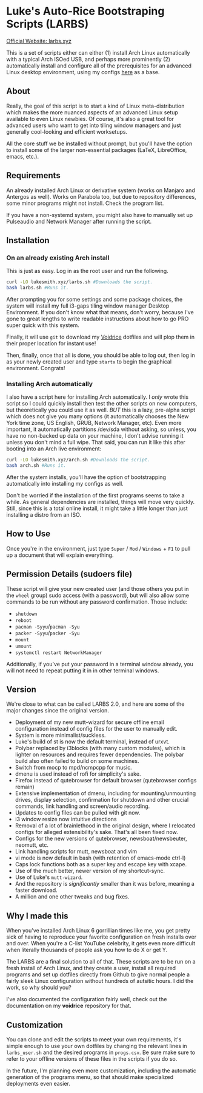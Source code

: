 # Luke's Auto-Rice Bootstraping Scripts (LARBS)

[Official Website: larbs.xyz](http://larbs.xyz)

This is a set of scripts either can either (1) install Arch Linux automatically
with a typical Arch ISOed USB, and perhaps more prominently (2) automatically
install and configure all of the prerequisites for an advanced Linux desktop
environment, using my configs [here](https://github.com/LukeSmithxyz/voidrice)
as a base.


## About

Really, the goal of this script is to start a kind of Linux meta-distribution
which makes the more nuanced aspects of an advanced Linux setup available to
even Linux newbies. Of course, it's also a great tool for advanced users who
want to get into tiling window managers and just generally cool-looking and
efficient worksetups.

All the core stuff we be installed without prompt, but you'll have the option
to install some of the larger non-essential packages (LaTeX, LibreOffice,
emacs, etc.).

## Requirements

An already installed Arch Linux or derivative system (works on Manjaro and Antergos as well). Works on Parabola too, but due to repository differences, some minor programs might not install. Check the program list.

If you have a non-systemd system, you might also have to manually set up Pulseaudio and Network Manager after running the script.

## Installation

### On an already existing Arch install

This is just as easy. Log in as the root user and run the following.

```sh
curl -LO lukesmith.xyz/larbs.sh #Downloads the script.
bash larbs.sh #Runs it.
```

After prompting you for some settings and some package choices, the system will
install my full i3-gaps tiling window manager Desktop Environment. If you don't
know what that means, don't worry, because I've gone to great lengths to write
readable instructions about how to go PRO super quick with this system.

Finally, it will use `git` to download my
[Voidrice](https://github.com/lukesmithxyz/voidrice)
dotfiles and will plop them in their proper location for instant use!

Then, finally, once that all is done, you should be able to log out, then log in
as your newly created user and type `startx` to begin the graphical environment.
Congrats!

### Installing Arch automatically

I also have a script here for installing Arch automatically. I *only* wrote this
script so I could quickly install then test the other scripts on new computers,
but theoretically you could use it as well. *BUT* this is a lazy, pre-alpha
script which does not give you many options (it automatically chooses the New
York time zone, US English, GRUB, Network Manager, etc). Even more important, it
automatically partitions /dev/sda without asking, so unless, you have no
non-backed up data on your machine, I don't advise running it unless you don't
mind a full wipe. That said, you can run it like this after booting into an Arch
live environment:

```sh
curl -LO lukesmith.xyz/arch.sh #Downloads the script.
bash arch.sh #Runs it.
```

After the system installs, you'll have the option of bootstrapping automatically
into installing my configs as well.

Don't be worried if the installation of the first programs seems to take a while. As general dependencies are installed, things will move very quickly. Still, since this is a total online install, it might take a little longer than just installing a distro from an ISO.

## How to Use

Once you're in the environment, just type `Super` / `Mod` / `Windows` + `F1` to
pull up a document that will explain everything.


## Permission Details (sudoers file)

These script will give your new created user (and those others you put in the
`wheel` group) sudo access (with a password), but will also allow some commands
to be run without any password confirmation. Those include:

+ `shutdown`
+ `reboot`
+ `pacman -Syyu`/`pacman -Syu`
+ `packer -Syyu`/`packer -Syu`
+ `mount`
+ `umount`
+ `systemctl restart NetworkManager`

Additionally, if you've put your password in a terminal window already, you will
not need to repeat putting it in in other terminal windows.


## Version

We're close to what can be called LARBS 2.0, and here are some of the major changes since the original version.


- Deployment of my new mutt-wizard for secure offline email configuration instead of config files for the user to manually edit.
- System is more minimalist/suckless.
- Luke's build of st is now the default terminal, instead of urxvt.
- Polybar replaced by i3blocks (with many custom modules), which is lighter on resources and requires fewer dependencies. The polybar build also often failed to build on some machines.
- Switch from mocp to mpd/ncmpcpp for music.
- dmenu is used instead of rofi for simplicity's sake.
- Firefox instead of qutebrowser for default browser (qutebrowser configs remain)
- Extensive implementation of dmenu, including for mounting/unmounting drives, display selection, confirmation for shutdown and other crucial commands, link handling and screen/audio recording.
- Updates to config files can be pulled with git now.
- i3 window resize now intuitive directions
- Removal of a lot of brainlethood in the original design, where I relocated configs for alleged extensibility's sake. That's all been fixed now.
- Configs for the new versions of qutebrowser, newsboat/newsbeuter, neomutt, etc.
- Link handling scripts for mutt, newsboat and vim
- vi mode is now default in bash (with retention of emacs-mode ctrl-l)
- Caps lock functions both as a super key and escape key with xcape.
- Use of the much better, newer version of my shortcut-sync.
- Use of Luke's `mutt-wizard`.
- And the repository is *significantly* smaller than it was before, meaning a faster download.
- A million and one other tweaks and bug fixes.


## Why I made this

When you've installed Arch Linux 6 gorrillian times like me, you get pretty sick
of having to reproduce your favorite configuration on fresh installs over and
over. When you're a C-list YouTube celebrity, it gets even more difficult when
literally thousands of people ask you how to do X or get Y.

The LARBS are a final solution to all of that. These scripts are to be run on a
fresh install of Arch Linux, and they create a user, install all required
programs and set up dotfiles directly from Github to give normal people a fairly
sleek Linux configuration without hundreds of autsitic hours. I did the work, so
why should you?

I've also documented the configuration fairly well, check out the documentation
on my **voidrice** repository for that.

## Customization

You can clone and edit the scripts to meet your own requirements, it's simple enough to use your own dotfiles by changing the relevant lines in `larbs_user.sh` and the desired programs in `progs.csv`. Be sure make sure to refer to your offline versions of these files in the scripts if you do so.

In the future, I'm planning even more customization, including the automatic generation of the programs menu, so that should make specialized deployments even easier.


